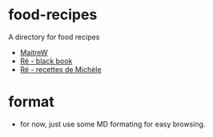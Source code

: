 # food-recipes
A directory for food recipes

* [MaitreW](MaitreW/)
* [Ré - black book](Re_black_book/)
* [Ré - recettes de Michèle](Re_Michele/)

# format

* for now, just use some MD formating for easy browsing.
